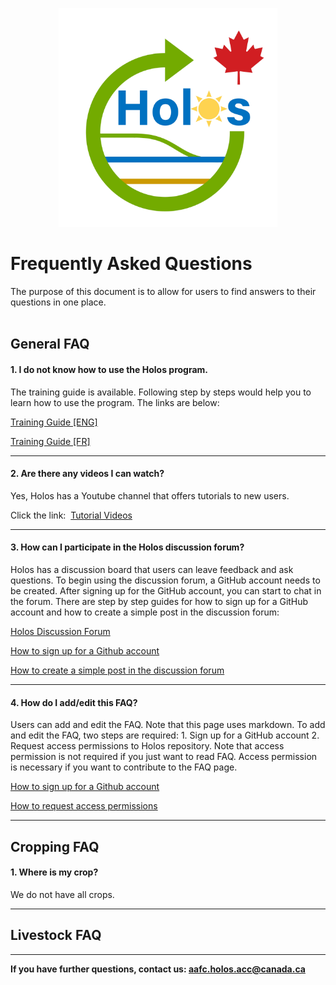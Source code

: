<p align="center">
<img src="../../Images/logo.png" alt="Holos Logo" width="350" height="350"/>
<br>
</p>

# Frequently Asked Questions

The purpose of this document is to allow for users to find answers to their questions in one place. 
<br><br>


## General FAQ

#### 1. I do not know how to use the Holos program.
<p>The training guide is available. Following step by steps would help you to learn how to use the program. The links are below:

<a href="https://github.com/holos-aafc/Holos/blob/main/H.Content/Documentation/Training/Holos_4_Training_Guide.md">Training Guide [ENG]</a>

<a href="https://github.com/holos-aafc/Holos/blob/main/H.Content/Documentation/Training/Holos_4_Training_Guide-fr.md">Training Guide [FR]</a>
</P>

---

#### 2. Are there any videos I can watch?
<p> Yes, Holos has a Youtube channel that offers tutorials to new users.

Click the link:&nbsp;&nbsp;<a href="https://www.youtube.com/channel/UCHDORmZ73VICHzqm_yVpM_Q">Tutorial Videos</a>
</p>

---

#### 3. How can I participate in the Holos discussion forum?
<p>  Holos has a discussion board that users can leave feedback and ask questions. To begin using the discussion forum, a GitHub account needs to be created. After signing up for the GitHub account, you can start to chat in the forum. There are step by step guides for how to sign up for a GitHub account and how to create a simple post in the discussion forum:        

<a href="https://github.com/holos-aafc/Holos/discussions">Holos Discussion Forum</a>

<a href="">How to sign up for a Github account</a>

<a href="">How to create a simple post in the discussion forum</a>
</p>

---

#### 4. How do I add/edit this FAQ?
<p> Users can add and edit the FAQ. Note that this page uses markdown. To add and edit the FAQ, two steps are required: 1. Sign up for a GitHub account 2.   
Request access permissions to Holos repository. Note that access permission is not required if you just want to read FAQ. Access permission is necessary if you want to contribute to the FAQ page. 

<a href="">How to sign up for a Github account</a>

<a href="">How to request access permissions</a>
</p>

---

## Cropping FAQ

#### 1. Where is my crop?
We do not have all crops.

---

## Livestock FAQ

---

**If you have further questions, contact us: 
<a href = "aafc.holos.acc@canada.ca ">aafc.holos.acc@canada.ca</a>**